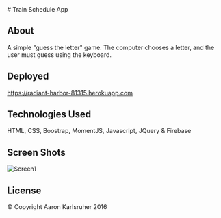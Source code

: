 <snippet>
  <content>
# Train Schedule App

## About
A simple "guess the letter" game.  The computer chooses a letter, and the user must guess using the keyboard.
## Deployed
https://radiant-harbor-81315.herokuapp.com
## Technologies Used
HTML, CSS, Boostrap, MomentJS, Javascript, JQuery & Firebase
## Screen Shots
![Screen1](https://s32.postimg.org/5bagin7fp/Screen_Shot_2016_07_26_at_8_02_26_PM.png "Psychic Game")
## License
© Copyright Aaron Karlsruher 2016
  <tabTrigger></tabTrigger>
</snippet>


